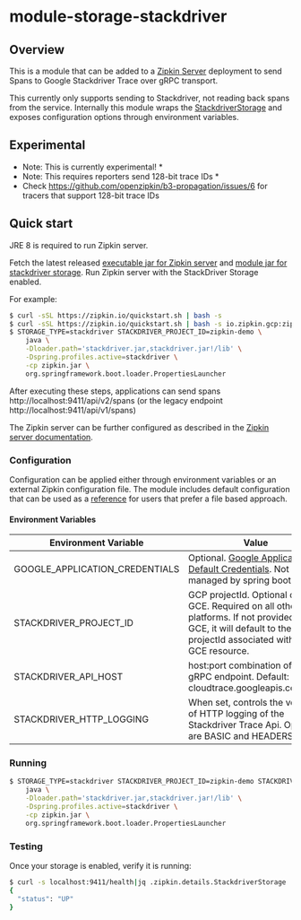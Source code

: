 # module-storage-stackdriver

## Overview

This is a module that can be added to a [Zipkin Server](https://github.com/openzipkin/zipkin/tree/master/zipkin-server)
deployment to send Spans to Google Stackdriver Trace over gRPC transport.

This currently only supports sending to Stackdriver, not reading back spans from the service.
Internally this module wraps the [StackdriverStorage](https://github.com/openzipkin/zipkin-gcp/tree/master/storage-stackdriver)
and exposes configuration options through environment variables.

## Experimental
* Note: This is currently experimental! *
* Note: This requires reporters send 128-bit trace IDs *
* Check https://github.com/openzipkin/b3-propagation/issues/6 for tracers that support 128-bit trace IDs

## Quick start

JRE 8 is required to run Zipkin server.

Fetch the latest released
[executable jar for Zipkin server](https://search.maven.org/remote_content?g=io.zipkin&a=zipkin-server&v=LATEST&c=exec)
and
[module jar for stackdriver storage](https://search.maven.org/remote_content?g=io.zipkin.gcp&a=zipkin-module-storage-stackdriver&v=LATEST&c=module).
Run Zipkin server with the StackDriver Storage enabled.

For example:

```bash
$ curl -sSL https://zipkin.io/quickstart.sh | bash -s
$ curl -sSL https://zipkin.io/quickstart.sh | bash -s io.zipkin.gcp:zipkin-module-storage-stackdriver:LATEST:module stackdriver.jar
$ STORAGE_TYPE=stackdriver STACKDRIVER_PROJECT_ID=zipkin-demo \
    java \
    -Dloader.path='stackdriver.jar,stackdriver.jar!/lib' \
    -Dspring.profiles.active=stackdriver \
    -cp zipkin.jar \
    org.springframework.boot.loader.PropertiesLauncher
```

After executing these steps, applications can send spans
http://localhost:9411/api/v2/spans (or the legacy endpoint http://localhost:9411/api/v1/spans)

The Zipkin server can be further configured as described in the
[Zipkin server documentation](https://github.com/openzipkin/zipkin/blob/master/zipkin-server/README.md).

### Configuration

Configuration can be applied either through environment variables or an external Zipkin
configuration file.  The module includes default configuration that can be used as a 
[reference](https://github.com/openzipkin/zipkin-gcp/tree/master/autoconfigure/storage-stackdriver/src/main/resources/zipkin-server-stackdriver.yml)
for users that prefer a file based approach.

#### Environment Variables

|Environment Variable           | Value            |
|-------------------------------|------------------|
|GOOGLE_APPLICATION_CREDENTIALS | Optional. [Google Application Default Credentials](https://developers.google.com/identity/protocols/application-default-credentials). Not managed by spring boot. |
|STACKDRIVER_PROJECT_ID         | GCP projectId. Optional on GCE. Required on all other platforms. If not provided on GCE, it will default to the projectId associated with the GCE resource. |
|STACKDRIVER_API_HOST           | host:port combination of the gRPC endpoint. Default: cloudtrace.googleapis.com:443 |
|STACKDRIVER_HTTP_LOGGING       | When set, controls the volume of HTTP logging of the Stackdriver Trace Api. Options are BASIC and HEADERS |

### Running

```bash
$ STORAGE_TYPE=stackdriver STACKDRIVER_PROJECT_ID=zipkin-demo STACKDRIVER_HTTP_LOGGING=basic\
    java \
    -Dloader.path='stackdriver.jar,stackdriver.jar!/lib' \
    -Dspring.profiles.active=stackdriver \
    -cp zipkin.jar \
    org.springframework.boot.loader.PropertiesLauncher
```

### Testing

Once your storage is enabled, verify it is running:
```bash
$ curl -s localhost:9411/health|jq .zipkin.details.StackdriverStorage
{
  "status": "UP"
}
```
